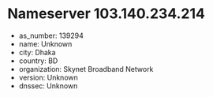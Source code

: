 # Nameserver 103.140.234.214

* as_number: 139294
* name: Unknown
* city: Dhaka
* country: BD
* organization: Skynet Broadband Network
* version: Unknown
* dnssec: Unknown
